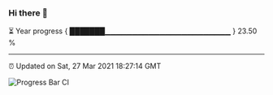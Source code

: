 ### Hi there 👋

⏳ Year progress { ███████▁▁▁▁▁▁▁▁▁▁▁▁▁▁▁▁▁▁▁▁▁▁▁ } 23.50 %

---

⏰ Updated on Sat, 27 Mar 2021 18:27:14 GMT

![Progress Bar CI](https://github.com/liununu/liununu/workflows/Progress%20Bar%20CI/badge.svg)
